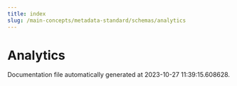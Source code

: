```yaml
---
title: index
slug: /main-concepts/metadata-standard/schemas/analytics
---
```


# Analytics

Documentation file automatically generated at 2023-10-27 11:39:15.608628.
